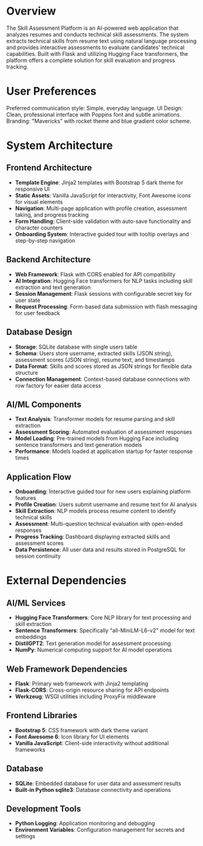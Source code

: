 # Overview

The Skill Assessment Platform is an AI-powered web application that analyzes resumes and conducts technical skill assessments. The system extracts technical skills from resume text using natural language processing and provides interactive assessments to evaluate candidates' technical capabilities. Built with Flask and utilizing Hugging Face transformers, the platform offers a complete solution for skill evaluation and progress tracking.

# User Preferences

Preferred communication style: Simple, everyday language.
UI Design: Clean, professional interface with Poppins font and subtle animations.
Branding: "Mavericks" with rocket theme and blue gradient color scheme.

# System Architecture

## Frontend Architecture
- **Template Engine**: Jinja2 templates with Bootstrap 5 dark theme for responsive UI
- **Static Assets**: Vanilla JavaScript for interactivity, Font Awesome icons for visual elements
- **Navigation**: Multi-page application with profile creation, assessment taking, and progress tracking
- **Form Handling**: Client-side validation with auto-save functionality and character counters
- **Onboarding System**: Interactive guided tour with tooltip overlays and step-by-step navigation

## Backend Architecture
- **Web Framework**: Flask with CORS enabled for API compatibility
- **AI Integration**: Hugging Face transformers for NLP tasks including skill extraction and text generation
- **Session Management**: Flask sessions with configurable secret key for user state
- **Request Processing**: Form-based data submission with flash messaging for user feedback

## Database Design
- **Storage**: SQLite database with single users table
- **Schema**: Users store username, extracted skills (JSON string), assessment scores (JSON string), resume text, and timestamps
- **Data Format**: Skills and scores stored as JSON strings for flexible data structure
- **Connection Management**: Context-based database connections with row factory for easier data access

## AI/ML Components
- **Text Analysis**: Transformer models for resume parsing and skill extraction
- **Assessment Scoring**: Automated evaluation of assessment responses
- **Model Loading**: Pre-trained models from Hugging Face including sentence transformers and text generation models
- **Performance**: Models loaded at application startup for faster response times

## Application Flow
- **Onboarding**: Interactive guided tour for new users explaining platform features
- **Profile Creation**: Users submit username and resume text for AI analysis
- **Skill Extraction**: NLP models process resume content to identify technical skills
- **Assessment**: Multi-question technical evaluation with open-ended responses
- **Progress Tracking**: Dashboard displaying extracted skills and assessment scores
- **Data Persistence**: All user data and results stored in PostgreSQL for session continuity

# External Dependencies

## AI/ML Services
- **Hugging Face Transformers**: Core NLP library for text processing and skill extraction
- **Sentence Transformers**: Specifically "all-MiniLM-L6-v2" model for text embeddings
- **DistilGPT2**: Text generation model for assessment processing
- **NumPy**: Numerical computing support for AI model operations

## Web Framework Dependencies
- **Flask**: Primary web framework with Jinja2 templating
- **Flask-CORS**: Cross-origin resource sharing for API endpoints
- **Werkzeug**: WSGI utilities including ProxyFix middleware

## Frontend Libraries
- **Bootstrap 5**: CSS framework with dark theme variant
- **Font Awesome 6**: Icon library for UI elements
- **Vanilla JavaScript**: Client-side interactivity without additional frameworks

## Database
- **SQLite**: Embedded database for user data and assessment results
- **Built-in Python sqlite3**: Database connectivity and operations

## Development Tools
- **Python Logging**: Application monitoring and debugging
- **Environment Variables**: Configuration management for secrets and settings